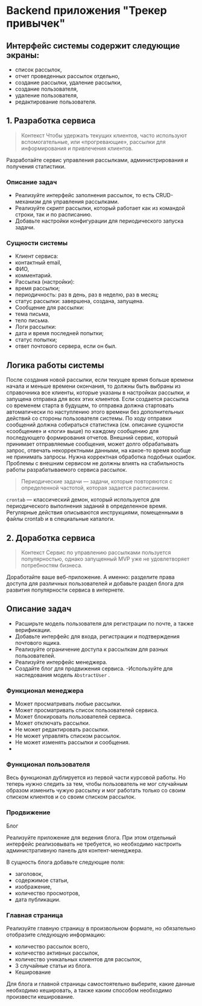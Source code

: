 # Backend приложения "Трекер привычек"

## Интерфейс системы содержит следующие экраны: 
- список рассылок,
- отчет проведенных рассылок отдельно,
- создание рассылки, удаление рассылки,
- создание пользователя,
- удаление пользователя,
- редактирование пользователя.

  
## 1. Разработка сервиса
>Контекст
>Чтобы удержать текущих клиентов, часто используют вспомогательные, или «прогревающие», рассылки для информирования и привлечения клиентов.

Разработайте сервис управления рассылками, администрирования и получения статистики.

### Описание задач
- Реализуйте интерфейс заполнения рассылок, то есть CRUD-механизм для управления рассылками.
- Реализуйте скрипт рассылки, который работает как из командой строки, так и по расписанию.
- Добавьте настройки конфигурации для периодического запуска задачи.
  
### Сущности системы
- Клиент сервиса:
- контактный email,
- ФИО,
- комментарий.
- Рассылка (настройки):
- время рассылки;
- периодичность: раз в день, раз в неделю, раз в месяц;
- статус рассылки: завершена, создана, запущена.
- Сообщение для рассылки:
- тема письма,
- тело письма.
- Логи рассылки:
- дата и время последней попытки;
- статус попытки;
- ответ почтового сервера, если он был.


## Логика работы системы
После создания новой рассылки, если текущее время больше времени начала и меньше времени окончания, то должны быть выбраны из справочника все клиенты, которые указаны в настройках рассылки, и запущена отправка для всех этих клиентов.
Если создается рассылка со временем старта в будущем, то отправка должна стартовать автоматически по наступлению этого времени без дополнительных действий со стороны пользователя системы.
По ходу отправки сообщений должна собираться статистика (см. описание сущности «сообщение» и «логи» выше) по каждому сообщению для последующего формирования отчетов.
Внешний сервис, который принимает отправляемые сообщения, может долго обрабатывать запрос, отвечать некорректными данными, на какое-то время вообще не принимать запросы. Нужна корректная обработка подобных ошибок. Проблемы с внешним сервисом не должны влиять на стабильность работы разрабатываемого сервиса рассылок.
 
>‍Периодические задачи — задачи, которые повторяются с определенной частотой, которая задается расписанием.

 
`crontab` — классический демон, который используется для периодического выполнения заданий в определенное время. Регулярные действия описываются инструкциями, помещенными в файлы crontab и в специальные каталоги.

## 2. Доработка сервиса
>Контекст
>Сервис по управлению рассылками пользуется популярностью, однако запущенный MVP уже не удовлетворяет потребностям бизнеса.

Доработайте ваше веб-приложение. А именно: разделите права доступа для различных пользователей и добавьте раздел блога для развития популярности сервиса в интернете.

## Описание задач
- Расширьте модель пользователя для регистрации по почте, а также верификации.
- Добавьте интерфейс для входа, регистрации и подтверждения почтового ящика.
- Реализуйте ограничение доступа к рассылкам для разных пользователей.
- Реализуйте интерфейс менеджера.
- Создайте блог для продвижения сервиса.
-Используйте для наследования модель `AbstractUser`
.

### Функционал менеджера
- Может просматривать любые рассылки.
- Может просматривать список пользователей сервиса.
- Может блокировать пользователей сервиса.
- Может отключать рассылки.
- Не может редактировать рассылки.
- Не может управлять списком рассылок.
- Не может изменять рассылки и сообщения.
- 
### Функционал пользователя
Весь функционал дублируется из первой части курсовой работы. Но теперь нужно следить за тем, чтобы пользователь не мог случайным образом изменить чужую рассылку и мог работать только со своим списком клиентов и со своим списком рассылок.

### Продвижение
Блог

Реализуйте приложение для ведения блога. При этом отдельный интерфейс реализовывать не требуется, но необходимо настроить административную панель для контент-менеджера.

В сущность блога добавьте следующие поля:

- заголовок,
- содержимое статьи,
- изображение,
- количество просмотров,
- дата публикации.
### Главная страница

Реализуйте главную страницу в произвольном формате, но обязательно отобразите следующую информацию:

- количество рассылок всего,
- количество активных рассылок,
- количество уникальных клиентов для рассылок,
- 3 случайные статьи из блога.
- Кеширование

Для блога и главной страницы самостоятельно выберите, какие данные необходимо кешировать, а также каким способом необходимо произвести кеширование.
